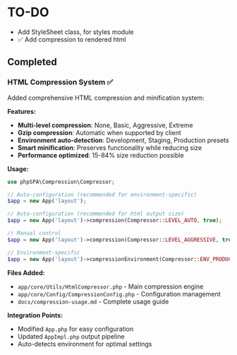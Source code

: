 # TO-DO

-  Add StyleSheet class, for styles module
-  ✅ Add compression to rendered html

## Completed

### HTML Compression System ✅

Added comprehensive HTML compression and minification system:

**Features:**

-  **Multi-level compression**: None, Basic, Aggressive, Extreme
-  **Gzip compression**: Automatic when supported by client
-  **Environment auto-detection**: Development, Staging, Production presets
-  **Smart minification**: Preserves functionality while reducing size
-  **Performance optimized**: 15-84% size reduction possible

**Usage:**

```php
use phpSPA\Compression\Compressor;

// Auto-configuration (recommended for environment-specific)
$app = new App('layout');

// Auto-configuration (recommended for html output size)
$app = new App('layout')->compression(Compressor::LEVEL_AUTO, true);

// Manual control
$app = new App('layout')->compression(Compressor::LEVEL_AGGRESSIVE, true);

// Environment-specific
$app = new App('layout')->compressionEnvironment(Compressor::ENV_PRODUCTION);
```

**Files Added:**

-  `app/core/Utils/HtmlCompressor.php` - Main compression engine
-  `app/core/Config/CompressionConfig.php` - Configuration management
-  `docs/compression-usage.md` - Complete usage guide

**Integration Points:**

-  Modified `App.php` for easy configuration
-  Updated `AppImpl.php` output pipeline
-  Auto-detects environment for optimal settings
